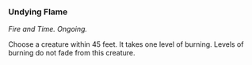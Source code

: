 ### Undying Flame
_Fire and Time. Ongoing._

Choose a creature within 45 feet. It takes one level of burning. Levels of burning do not fade from this creature.
